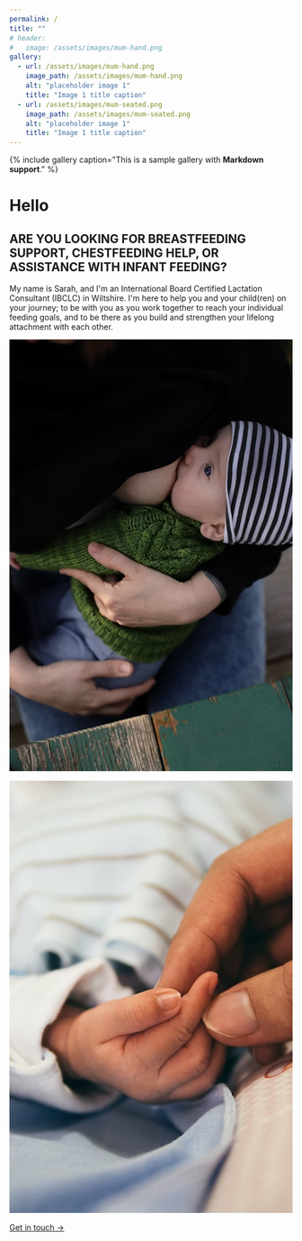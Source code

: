 ```yaml
---
permalink: /
title: ""
# header:
#   image: /assets/images/mum-hand.png
gallery:
  - url: /assets/images/mum-hand.png
    image_path: /assets/images/mum-hand.png
    alt: "placeholder image 1"
    title: "Image 1 title caption"
  - url: /assets/images/mum-seated.png
    image_path: /assets/images/mum-seated.png
    alt: "placeholder image 1"
    title: "Image 1 title caption"
---
```


{% include gallery caption="This is a sample gallery with **Markdown support**." %}

# Hello

## ARE YOU LOOKING FOR BREASTFEEDING SUPPORT, CHESTFEEDING HELP, OR ASSISTANCE WITH INFANT FEEDING?

My name is Sarah, and I'm an International Board Certified Lactation Consultant (IBCLC) in Wiltshire.  I'm here to help you and your child(ren) on your journey; to be with you as you work together to reach your individual feeding goals, and to be there as you build and strengthen your lifelong attachment with each other.

![Mother and baby seated](../assets/images/mum-seated.png)

![Mother's hand with baby](../assets/images/mum-hand.png)



[Get in touch →](../contact)